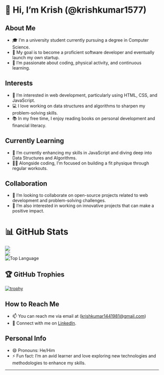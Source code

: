 # 👋 Hi, I’m Krish  (@krishkumar1577)

## About Me
- 🎓 I’m a university student currently pursuing a degree in Computer Science.
- 🌟 My goal is to become a proficient software developer and eventually launch my own startup.
- 🧠 I’m passionate about coding, physical activity, and continuous learning.

## Interests
- 👀 I’m interested in web development, particularly using HTML, CSS, and JavaScript.
- 💻 I love working on data structures and algorithms to sharpen my problem-solving skills.
- 📚 In my free time, I enjoy reading books on personal development and financial literacy.

## Currently Learning
- 🌱 I’m currently enhancing my skills in JavaScript and diving deep into Data Structures and Algorithms.
- 🏋️‍♂️ Alongside coding, I’m focused on building a fit physique through regular workouts.

## Collaboration
- 💞️ I’m looking to collaborate on open-source projects related to web development and problem-solving challenges.
- 🚀 I’m also interested in working on innovative projects that can make a positive impact.

# 📊 GitHub Stats
![](https://github-readme-stats.vercel.app/api?username=krishkumar1577&theme=dark&hide_border=false&include_all_commits=true&count_private=true)<br/>
![](https://nirzak-streak-stats.vercel.app/?user=krishkumar1577&theme=dark&hide_border=false)<br/>
<img alt = "Top Language" src="https://github-readme-stats.vercel.app/api/top-langs/?username=krishkumar1577&theme=dark&hide_border=false&include_all_commits=true&count_private=true&layout=compact"/>

## 🏆 GitHub Trophies
[![trophy](https://github-profile-trophy.vercel.app/?username=krishkumar1577&theme=onedark)]([https://github.com/ryo-ma/github-profile-trophy](https://github-profile-trophy.vercel.app/?username=ryo-ma&theme=monokai))


## How to Reach Me
- 📫 You can reach me via email at (krishkumar1441981@gmail.com)
- 📱 Connect with me on [LinkedIn](https://www.linkedin.com/in/krishkumar1577/).

## Personal Info
- 😄 Pronouns: He/Him
- ⚡ Fun fact: I’m an avid learner and love exploring new technologies and methodologies to enhance my skills.

---

